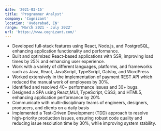 ```yaml
---
date: '2021-03-15'
title: 'Programmer Analyst'
company: 'Cognizant'
location: 'Hyderabad, IN'
range: 'March 2021 - July 2022'
url: 'https://www.cognizant.com/'
---
```


- Developed full-stack features using React, Node.js, and PostgreSQL, enhancing application functionality and performance.
- Built and optimized React-based applications with SSR, improving load times by 25% and enhancing user experience.
- Work with a variety of different languages, platforms, and frameworks such as Java, React, JavaScript, TypeScript, Gatsby, and WordPress
- Worked extensively in the implementation of payment REST API which reduced the manual work of employees by 30%.
- Identified and resolved 40+ performance issues and 30+ bugs.
- Designed a SPA using React,MUI, TypeScript, CSS3, and HTML5, enhancing application performance by 20%
- Communicate with multi-disciplinary teams of engineers, designers, producers, and clients on a daily basis
- Implemented a Test-Driven Development (TDD) approach to resolve high-priority production issues, ensuring robust code
quality and reducing issue resolution time by 30%, while improving system stability.

